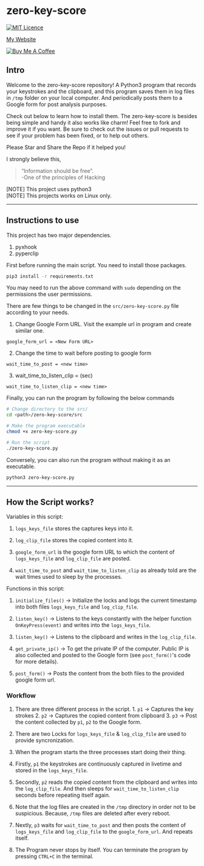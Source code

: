 # zero-key-score
[![MIT Licence](https://badges.frapsoft.com/os/mit/mit.png?v=103)](https://opensource.org/licenses/mit-license.php)

[My Website](https://kunemohith.github.io)

<a href="https://www.buymeacoffee.com/kunemohith" target="\_blank"><img src="https://www.buymeacoffee.com/assets/img/custom_images/orange_img.png" alt="Buy Me A Coffee" style="height: auto !important;width: auto !important;" ></a>

## Intro
Welcome to the zero-key-score repository! A Python3 program that records your keystrokes and the clipboard, and this program saves them in log files in `/tmp` folder on your local computer. And periodically posts them to a Google form for post analysis purposes.

Check out below to learn how to install them. The zero-key-score is besides being simple and handy it also works like charm! Feel free to fork and improve it if you want. Be sure to check out the issues or pull requests to see if your problem has been fixed, or to help out others.

Please Star and Share the Repo if it helped you!

I strongly believe this,
> “Information should be free”. <br>
-One of the principles of Hacking

[NOTE] This project uses python3<br>
[NOTE] This projects works on Linux only.

---
## Instructions to use
This project has two major dependencies.
  1. pyxhook
  2. pyperclip

First before running the main script. You need to install those packages.

```bash
pip3 install -r requirements.txt
```
You may need to run the above command with ```sudo``` depending on the permissions the user permissions.

There are few things to be changed in the ```src/zero-key-score.py``` file according to your needs.
  1. Change Google Form URL. Visit the example url in program and create similar one.
  ```python3
  google_form_url = <New Form URL>
  ```
  2. Change the time to wait before posting to google form
  ```python3
  wait_time_to_post = <new time>
  ```
  3. wait_time_to_listen_clip = <Time to wait before reading the copied content>(sec)
  ```python3
  wait_time_to_listen_clip = <new time>
  ```

Finally, you can run the program by following the below commands
```bash
# Change directory to the src/
cd <path>/zero-key-score/src

# Make the program executable
chmod +x zero-key-score.py

# Run the script
./zero-key-score.py
```

Conversely, you can also run the program without making it as an executable.
```bash
python3 zero-key-score.py
```

---
## How the Script works?
Variables in this script:
  1. `logs_keys_file` stores the captures keys into it.

  2. `log_clip_file` stores the copied content into it.

  3. `google_form_url` is the google form URL to which the content of `logs_keys_file` and `log_clip_file` are posted.

  4. `wait_time_to_post` and `wait_time_to_listen_clip` as already told are the wait times used to sleep by the processes.

Functions in this script:
  1. `initialize_files()` -> Initialize the locks and logs the current timestamp into both files `logs_keys_file` and `log_clip_file`.

  2. `listen_key()` -> Listens to the keys constantly with the helper function `OnKeyPress(event)` and writes into the `logs_keys_file`.

  3. `listen_key()` -> Listens to the clipboard and writes in the `log_clip_file`.

  4. `get_private_ip()` -> To get the private IP of the computer. Public IP is also collected and posted to the Google form (see `post_form()`'s code for more details).

  5. `post_form()`  -> Posts the content from the both files to the provided google form url.


### Workflow
  1. There are three different process in the script.
    1. `p1` -> Captures the key strokes
    2. `p2` -> Captures the copied content from clipboard
    3. `p3` -> Post the content collected by `p1`, `p2` to the Google form.


  2. There are two Locks for `logs_keys_file` & `log_clip_file` are used to provide syncronization.

  3. When the program starts the three processes start doing their thing.

  4. Firstly, `p1` the keystrokes are continuously captured in livetime and stored in the `logs_keys_file`.

  5. Secondly, `p2` reads the copied content from the clipboard and writes into the `log_clip_file`. And then sleeps for `wait_time_to_listen_clip` seconds before repeating itself again.

  6. Note that the log files are created in the `/tmp` directory in order not to be suspicious. Because, `/tmp` files are deleted after every reboot.

  7. Nextly, `p3` waits for `wait_time_to_post` and then posts the content of `logs_keys_file` and `log_clip_file` to the `google_form_url`. And repeats itself.

  8. The Program never stops by itself. You can terminate the program by pressing `CTRL+C` in the terminal.
